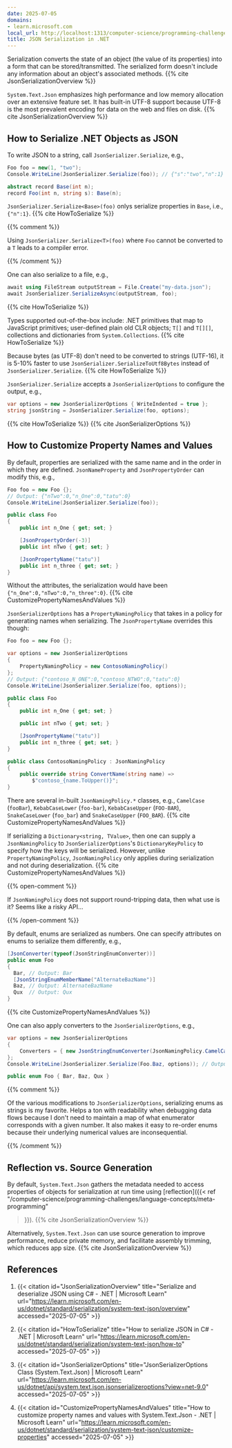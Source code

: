 ```yaml
---
date: 2025-07-05
domains:
- learn.microsoft.com
local_url: http://localhost:1313/computer-science/programming-challenges/language-concepts/data-wrangling/json-serialization/json-serialization-in-dotnet/
title: JSON Serialization in .NET
---
```


Serialization converts the state of an object (the value of its properties) into
a form that can be stored/transmitted. The serialized form doesn't include any
information about an object's associated methods. {{% cite
JsonSerializationOverview %}}

`System.Text.Json` emphasizes high performance and low memory allocation over an
extensive feature set. It has built-in UTF-8 support because UTF-8 is the most
prevalent encoding for data on the web and files on disk. {{% cite
JsonSerializationOverview %}}

## How to Serialize .NET Objects as JSON

To write JSON to a string, call `JsonSerializer.Serialize`, e.g.,

```cs
Foo foo = new(1, "two");
Console.WriteLine(JsonSerializer.Serialize(foo)); // {"s":"two","n":1}

abstract record Base(int n);
record Foo(int n, string s): Base(n);
```

`JsonSerializer.Serialize<Base>(foo)` onlys serialize properties in `Base`,
i.e., `{"n":1}`. {{% cite HowToSerialize %}}

{{% comment %}}

Using `JsonSerializer.Serialize<T>(foo)` where `Foo` cannot be converted to a
`T` leads to a compiler error.

{{% /comment %}}

One can also serialize to a file, e.g.,

```cs
await using FileStream outputStream = File.Create("my-data.json");
await JsonSerializer.SerializeAsync(outputStream, foo);
```

{{% cite HowToSerialize %}}

Types supported out-of-the-box include: .NET primitives that map to JavaScript
primitives; user-defined plain old CLR objects; `T[]` and `T[][]`, collections
and dictionaries from `System.Collections`. {{% cite HowToSerialize %}}

Because bytes (as UTF-8) don't need to be converted to strings (UTF-16), it is
5-10% faster to use `JsonSerializer.SerializeToUtf8Bytes` instead of
`JsonSerializer.Serialize`. {{% cite HowToSerialize %}}

`JsonSerializer.Serialize` accepts a `JsonSerializerOptions` to configure the
output, e.g.,

```cs
var options = new JsonSerializerOptions { WriteIndented = true };
string jsonString = JsonSerializer.Serialize(foo, options);
```

{{% cite HowToSerialize %}} {{% cite JsonSerializerOptions %}}

## How to Customize Property Names and Values

By default, properties are serialized with the same name and in the order in
which they are defined. `JsonNameProperty` and `JsonPropertyOrder` can modify
this, e.g.,

```cs
Foo foo = new Foo {};
// Output: {"nTwo":0,"n_One":0,"tatu":0}
Console.WriteLine(JsonSerializer.Serialize(foo));

public class Foo
{
    public int n_One { get; set; }

    [JsonPropertyOrder(-3)]
    public int nTwo { get; set; }

    [JsonPropertyName("tatu")]
    public int n_three { get; set; }
}
```

Without the attributes, the serialization would have been
`{"n_One":0,"nTwo":0,"n_three":0}`. {{% cite CustomizePropertyNamesAndValues %}}

`JsonSerializerOptions` has a `PropertyNamingPolicy` that takes in a policy for
generating names when serializing. The `JsonPropertyName` overrides this though:

```cs
Foo foo = new Foo {};

var options = new JsonSerializerOptions
{
    PropertyNamingPolicy = new ContosoNamingPolicy()
};
// Output: {"contoso_N_ONE":0,"contoso_NTWO":0,"tatu":0}
Console.WriteLine(JsonSerializer.Serialize(foo, options));

public class Foo
{
    public int n_One { get; set; }

    public int nTwo { get; set; }

    [JsonPropertyName("tatu")]
    public int n_three { get; set; }
}

public class ContosoNamingPolicy : JsonNamingPolicy
{
    public override string ConvertName(string name) =>
        $"contoso_{name.ToUpper()}";
}
```

There are several in-built `JsonNamingPolicy.*` classes, e.g., `CamelCase`
(`fooBar`), `KebabCaseLower` (`foo-bar`), `KebabCaseUpper` (`FOO-BAR`),
`SnakeCaseLower` (`foo_bar`) and `SnakeCaseUpper` (`FOO_BAR`). {{% cite
CustomizePropertyNamesAndValues %}}

If serializing a `Dictionary<string, TValue>`, then one can supply a
`JsonNamingPolicy` to `JsonSerializerOptions`'s `DictionaryKeyPolicy` to specify
how the keys will be serialized. However, unlike `PropertyNamingPolicy`,
`JsonNamingPolicy` only applies during serialization and not during
deserialization. {{% cite CustomizePropertyNamesAndValues %}}

{{% open-comment %}}

If `JsonNamingPolicy` does not support round-tripping data, then what use is it?
Seems like a risky API...

{{% /open-comment %}}

By default, enums are serialized as numbers. One can specify attributes on enums
to serialize them differently, e.g.,

```cs
[JsonConverter(typeof(JsonStringEnumConverter))]
public enum Foo
{
  Bar, // Output: Bar
  [JsonStringEnumMemberName("AlternateBazName")]
  Baz, // Output: AlternateBazName
  Qux  // Output: Qux
}
```

{{% cite CustomizePropertyNamesAndValues %}}

One can also apply converters to the `JsonSerializerOptions`, e.g.,

```cs
var options = new JsonSerializerOptions
{
    Converters = { new JsonStringEnumConverter(JsonNamingPolicy.CamelCase) }
};
Console.WriteLine(JsonSerializer.Serialize(Foo.Baz, options)); // Output: baz

public enum Foo { Bar, Baz, Qux }
```

{{% comment %}}

Of the various modifications to `JsonSerializerOptions`, serializing enums as
strings is my favorite. Helps a ton with readability when debugging data flows
because I don't need to maintain a map of what enumerator corresponds with a
given number. It also makes it easy to re-order enums because their underlying
numerical values are inconsequential.

{{% /comment %}}

## Reflection vs. Source Generation

By default, `System.Text.Json` gathers the metadata needed to access properties
of objects for serialization at run time using [reflection]({{< ref
"/computer-science/programming-challenges/language-concepts/meta-programming"
>}}). {{% cite JsonSerializationOverview %}}

Alternatively, `System.Text.Json` can use source generation to improve
performance, reduce private memory, and facilitate assembly trimming, which
reduces app size. {{% cite JsonSerializationOverview %}}

## References

1. {{< citation
  id="JsonSerializationOverview"
  title="Serialize and deserialize JSON using C# - .NET | Microsoft Learn"
  url="https://learn.microsoft.com/en-us/dotnet/standard/serialization/system-text-json/overview"
  accessed="2025-07-05" >}}

1. {{< citation
  id="HowToSerialize"
  title="How to serialize JSON in C# - .NET | Microsoft Learn"
  url="https://learn.microsoft.com/en-us/dotnet/standard/serialization/system-text-json/how-to"
  accessed="2025-07-05" >}}

1. {{< citation
  id="JsonSerializerOptions"
  title="JsonSerializerOptions Class (System.Text.Json) | Microsoft Learn"
  url="https://learn.microsoft.com/en-us/dotnet/api/system.text.json.jsonserializeroptions?view=net-9.0"
  accessed="2025-07-05" >}}

1. {{< citation
  id="CustomizePropertyNamesAndValues"
  title="How to customize property names and values with System.Text.Json - .NET | Microsoft Learn"
  url="https://learn.microsoft.com/en-us/dotnet/standard/serialization/system-text-json/customize-properties"
  accessed="2025-07-05" >}}
